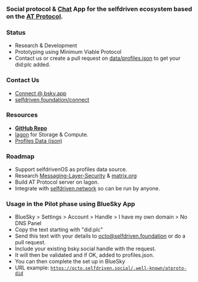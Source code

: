 ### Social protocol & [Chat](/chat) App for the selfdriven ecosystem based on the [AT Protocol](https://atproto.com).

### Status
- Research & Development
- Prototyping using Minimum Viable Protocol
- Contact us or create a pull request on [data/profiles.json](/data/profiles.json) to get your did:plc added.

### Contact Us
- [Connect @ bsky.app](https://bsky.app/profile/markbyers.selfdriven.social)
- [selfdriven.foundation/connect](https://selfdriven.foundation/connect)

### Resources
- **[GitHub Repo](https://github.com/selfdriven-foundation/selfdriven-social)**
- [Iagon](https://iagon.com) for Storage & Compute.
- [Profiles Data (json)](https://raw.githubusercontent.com/selfdriven-foundation/selfdriven-social/main/data/profiles.json)

### Roadmap
- Support selfdrivenOS as profiles data source.
- Research [Messaging-Layer-Security](https://en.wikipedia.org/wiki/Messaging_Layer_Security) & [matrix.org](https://matrix.org)
- Build AT Protocol server on Iagon.
- Integrate with [selfdriven.network](https://selfdriven.network) so can be run by anyone.

### Usage in the Pilot phase using BlueSky App
- BlueSky > Settings > Account > Handle > I have my own domain > No DNS Panel
- Copy the text starting with "did:plc"
- Send this text with your details to octo@selfdriven.foundation or do a pull request.
- Include your existing bsky.social handle with the request.
- It will then be validated and if OK, added to profiles.json.
- You can then complete the set up in BlueSky
- URL example: <code>https://octo.selfdriven.social/.well-known/atproto-did</code>